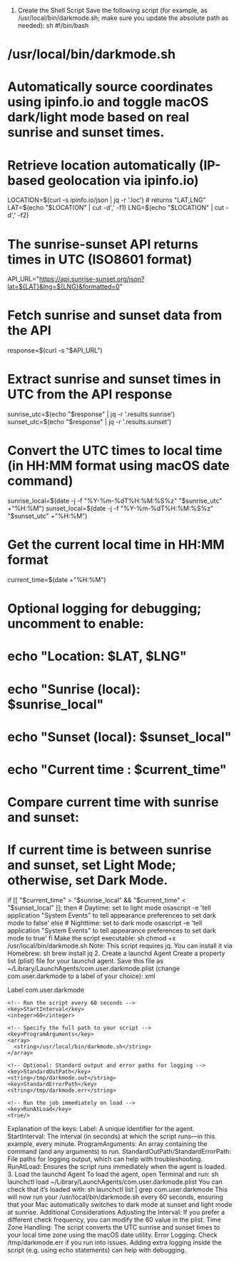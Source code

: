 1. Create the Shell Script
Save the following script (for example, as /usr/local/bin/darkmode.sh; make sure you update the absolute path as needed):
sh
#!/bin/bash
# /usr/local/bin/darkmode.sh
# Automatically source coordinates using ipinfo.io and toggle macOS dark/light mode based on real sunrise and sunset times.

# Retrieve location automatically (IP-based geolocation via ipinfo.io)
LOCATION=$(curl -s ipinfo.io/json | jq -r '.loc')  # returns "LAT,LNG"
LAT=$(echo "$LOCATION" | cut -d',' -f1)
LNG=$(echo "$LOCATION" | cut -d',' -f2)

# The sunrise-sunset API returns times in UTC (ISO8601 format)
API_URL="https://api.sunrise-sunset.org/json?lat=${LAT}&lng=${LNG}&formatted=0"

# Fetch sunrise and sunset data from the API
response=$(curl -s "$API_URL")

# Extract sunrise and sunset times in UTC from the API response
sunrise_utc=$(echo "$response" | jq -r '.results.sunrise')
sunset_utc=$(echo "$response" | jq -r '.results.sunset')

# Convert the UTC times to local time (in HH:MM format using macOS date command)
sunrise_local=$(date -j -f "%Y-%m-%dT%H:%M:%S%z" "$sunrise_utc" +"%H:%M")
sunset_local=$(date -j -f "%Y-%m-%dT%H:%M:%S%z" "$sunset_utc" +"%H:%M")

# Get the current local time in HH:MM format
current_time=$(date +"%H:%M")

# Optional logging for debugging; uncomment to enable:
# echo "Location: $LAT, $LNG"
# echo "Sunrise (local): $sunrise_local"
# echo "Sunset  (local): $sunset_local"
# echo "Current time   : $current_time"

# Compare current time with sunrise and sunset:
# If current time is between sunrise and sunset, set Light Mode; otherwise, set Dark Mode.
if [[ "$current_time" > "$sunrise_local" && "$current_time" < "$sunset_local" ]]; then
    # Daytime: set to light mode
    osascript -e 'tell application "System Events" to tell appearance preferences to set dark mode to false'
else
    # Nighttime: set to dark mode
    osascript -e 'tell application "System Events" to tell appearance preferences to set dark mode to true'
fi
Make the script executable:
sh
chmod +x /usr/local/bin/darkmode.sh
Note: This script requires jq. You can install it via Homebrew:
sh
brew install jq
2. Create a launchd Agent
Create a property list (plist) file for your launchd agent. Save this file as ~/Library/LaunchAgents/com.user.darkmode.plist (change com.user.darkmode to a label of your choice):
xml
<?xml version="1.0" encoding="UTF-8"?>
<!DOCTYPE plist PUBLIC "-//Apple//DTD PLIST 1.0//EN" "http://www.apple.com/DTDs/PropertyList-1.0.dtd">
<plist version="1.0">
  <dict>
    <!-- A unique identifier for this job -->
    <key>Label</key>
    <string>com.user.darkmode</string>
    
    <!-- Run the script every 60 seconds -->
    <key>StartInterval</key>
    <integer>60</integer>
    
    <!-- Specify the full path to your script -->
    <key>ProgramArguments</key>
    <array>
      <string>/usr/local/bin/darkmode.sh</string>
    </array>
    
    <!-- Optional: Standard output and error paths for logging -->
    <key>StandardOutPath</key>
    <string>/tmp/darkmode.out</string>
    <key>StandardErrorPath</key>
    <string>/tmp/darkmode.err</string>
    
    <!-- Run the job immediately on load -->
    <key>RunAtLoad</key>
    <true/>
  </dict>
</plist>
Explanation of the keys:
Label: A unique identifier for the agent.
StartInterval: The interval (in seconds) at which the script runs—in this example, every minute.
ProgramArguments: An array containing the command (and any arguments) to run.
StandardOutPath/StandardErrorPath: File paths for logging output, which can help with troubleshooting.
RunAtLoad: Ensures the script runs immediately when the agent is loaded.
3. Load the launchd Agent
To load the agent, open Terminal and run:
sh
launchctl load ~/Library/LaunchAgents/com.user.darkmode.plist
You can check that it’s loaded with:
sh
launchctl list | grep com.user.darkmode
This will now run your /usr/local/bin/darkmode.sh every 60 seconds, ensuring that your Mac automatically switches to dark mode at sunset and light mode at sunrise.
Additional Considerations
Adjusting the Interval: If you prefer a different check frequency, you can modify the <integer>60</integer> value in the plist.
Time Zone Handling: The script converts the UTC sunrise and sunset times to your local time zone using the macOS date utility.
Error Logging: Check /tmp/darkmode.err if you run into issues. Adding extra logging inside the script (e.g. using echo statements) can help with debugging.